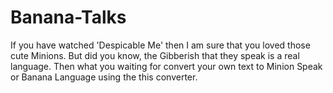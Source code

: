 # Banana-Talks
If you have watched 'Despicable Me' then I am sure that you loved those cute Minions. But did you know, the Gibberish that they speak is a real language. Then what you waiting for convert your own text to Minion Speak or Banana Language using the this converter.
